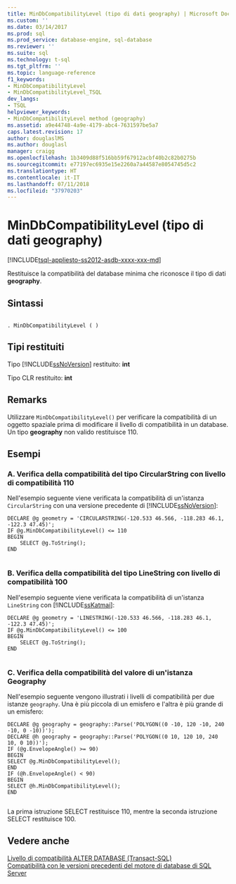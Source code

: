 ```yaml
---
title: MinDbCompatibilityLevel (tipo di dati geography) | Microsoft Docs
ms.custom: ''
ms.date: 03/14/2017
ms.prod: sql
ms.prod_service: database-engine, sql-database
ms.reviewer: ''
ms.suite: sql
ms.technology: t-sql
ms.tgt_pltfrm: ''
ms.topic: language-reference
f1_keywords:
- MinDbCompatibilityLevel
- MinDbCompatibilityLevel_TSQL
dev_langs:
- TSQL
helpviewer_keywords:
- MinDbCompatibilityLevel method (geography)
ms.assetid: a9e44748-4a9e-4179-abc4-7631597be5a7
caps.latest.revision: 17
author: douglaslMS
ms.author: douglasl
manager: craigg
ms.openlocfilehash: 1b3409d88f516bb59f67912acbf40b2c82b0275b
ms.sourcegitcommit: e77197ec6935e15e2260a7a44587e8054745d5c2
ms.translationtype: HT
ms.contentlocale: it-IT
ms.lasthandoff: 07/11/2018
ms.locfileid: "37970203"
---
```

# <a name="mindbcompatibilitylevel-geography-data-type"></a>MinDbCompatibilityLevel (tipo di dati geography)
[!INCLUDE[tsql-appliesto-ss2012-asdb-xxxx-xxx-md](../../includes/tsql-appliesto-ss2012-asdb-xxxx-xxx-md.md)]

  Restituisce la compatibilità del database minima che riconosce il tipo di dati **geography**.  
  
## <a name="syntax"></a>Sintassi  
  
```  
  
. MinDbCompatibilityLevel ( )  
```  
  
## <a name="return-types"></a>Tipi restituiti  
 Tipo [!INCLUDE[ssNoVersion](../../includes/ssnoversion-md.md)] restituito: **int**  
  
 Tipo CLR restituito: **int**  
  
## <a name="remarks"></a>Remarks  
 Utilizzare `MinDbCompatibilityLevel()` per verificare la compatibilità di un oggetto spaziale prima di modificare il livello di compatibilità in un database. Un tipo **geography** non valido restituisce 110.  
  
## <a name="examples"></a>Esempi  
  
### <a name="a-testing-circularstring-type-for-compatibility-with-compatibility-level-110"></a>A. Verifica della compatibilità del tipo CircularString con livello di compatibilità 110  
 Nell'esempio seguente viene verificata la compatibilità di un'istanza `CircularString` con una versione precedente di [!INCLUDE[ssNoVersion](../../includes/ssnoversion-md.md)]:  
  
```  
DECLARE @g geometry = 'CIRCULARSTRING(-120.533 46.566, -118.283 46.1, -122.3 47.45)';  
IF @g.MinDbCompatibilityLevel() <= 110  
BEGIN  
    SELECT @g.ToString();  
END  
  
```  
  
### <a name="b-testing-linestring-type-for-compatibility-with-compatibility-level-100"></a>B. Verifica della compatibilità del tipo LineString con livello di compatibilità 100  
 Nell'esempio seguente viene verificata la compatibilità di un'istanza `LineString` con [!INCLUDE[ssKatmai](../../includes/sskatmai-md.md)]:  
  
```  
DECLARE @g geometry = 'LINESTRING(-120.533 46.566, -118.283 46.1, -122.3 47.45)';  
IF @g.MinDbCompatibilityLevel() <= 100  
BEGIN  
    SELECT @g.ToString();  
END  
  
```  
  
### <a name="c-testing-the-value-of-a-geography-instance-for-compatibility"></a>C. Verifica della compatibilità del valore di un'istanza Geography  
 Nell'esempio seguente vengono illustrati i livelli di compatibilità per due istanze `geography`. Una è più piccola di un emisfero e l'altra è più grande di un emisfero:  
  
```  
DECLARE @g geography = geography::Parse('POLYGON((0 -10, 120 -10, 240 -10, 0 -10))');  
DECLARE @h geography = geography::Parse('POLYGON((0 10, 120 10, 240 10, 0 10))');  
IF (@g.EnvelopeAngle() >= 90)  
BEGIN  
SELECT @g.MinDbCompatibilityLevel();  
END     
IF (@h.EnvelopeAngle() < 90)  
BEGIN  
SELECT @h.MinDbCompatibilityLevel();  
END  
  
```  
  
 La prima istruzione SELECT restituisce 110, mentre la seconda istruzione SELECT restituisce 100.  
  
## <a name="see-also"></a>Vedere anche  
 [Livello di compatibilità ALTER DATABASE &#40;Transact-SQL&#41;](../../t-sql/statements/alter-database-transact-sql-compatibility-level.md)   
 [Compatibilità con le versioni precedenti del motore di database di SQL Server](../../database-engine/sql-server-database-engine-backward-compatibility.md)  
  
  

